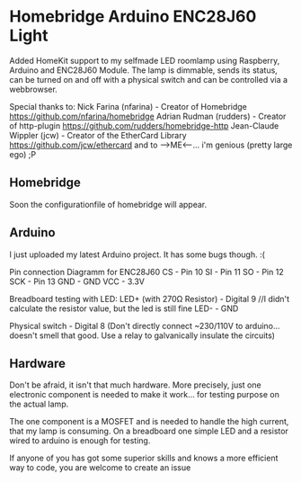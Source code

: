 # Homebridge Arduino ENC28J60 Light
Added HomeKit support to my selfmade LED roomlamp using Raspberry, Arduino and ENC28J60 Module.
The lamp is dimmable, sends its status, can be turned on and off with a physical switch and can be controlled via a webbrowser.

Special thanks to:
Nick Farina (nfarina) - Creator of Homebridge https://github.com/nfarina/homebridge
Adrian Rudman (rudders) - Creator of http-plugin https://github.com/rudders/homebridge-http
Jean-Claude Wippler (jcw) - Creator of the EtherCard Library https://github.com/jcw/ethercard
and to -->ME<--... i'm genious (pretty large ego) ;P


## Homebridge
Soon the configurationfile of homebridge will appear.

## Arduino
I just uploaded my latest Arduino project. It has some bugs though. :(

Pin connection Diagramm for ENC28J60
CS - Pin 10
SI - Pin 11
SO - Pin 12
SCK - Pin 13
GND - GND
VCC - 3.3V

Breadboard testing with LED:
LED+ (with 270Ω Resistor) - Digital 9 //I didn't calculate the resistor value, but the led is still fine
LED- - GND

Physical switch - Digital 8 (Don't directly connect ~230/110V to arduino... doesn't smell that good. Use a relay to galvanically insulate the circuits)


## Hardware
Don't be afraid, it isn't that much hardware. More precisely, just one electronic component is needed to make it work... for testing purpose on the actual lamp.

The one component is a MOSFET and is needed to handle the high current, that my lamp is consuming. On a breadboard one simple LED and a resistor wired to arduino is enough for testing.




If anyone of you has got some superior skills and knows a more efficient way to code, you are welcome to create an issue
